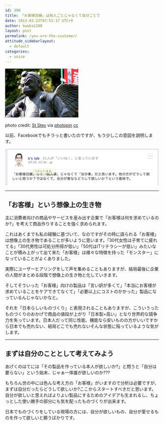 ```yaml
---
id: 390
title: 「お客様目線」は他人ごとじゃなくて自分ごとで
date: 2013-03-22T07:51:17 UTC+9
author: kwaka1208
layout: post
permalink: /you-are-the-customer/
attitude_sidebarlayout:
  - default
categories:
  - voice
---
```

![天狗](/assets/images/2013/03/small_2799064377.jpg)

photo credit: [St Stev](http://www.flickr.com/photos/st-stev/2799064377/) via [photopin](http://photopin.com) [cc](http://creativecommons.org/licenses/by-nc-nd/2.0/)

以前、Facebookでもチラっと書いたのですが、もう少しこの意図を説明します。

![fb0303](/assets/images/2013/03/fb0303.png)

- - -
## 「お客様」という想像上の生き物
主に消費者向けの商品やサービスを産み出す企業で「お客様は何を求めているのか?」を考えて商品作りすることを強く求められます。

これはあくまでも私の経験に基づいて、なのですがその時に語られる「お客様」は想像上の生き物であることが多いように思います。「30代女性は子育てに疲れてる」「30代男性は可処分所得が低い」「50代はITリテラシーが低い」みたいなことが積み上がって出て来た「お客様」は様々な特徴を持った「モンスター」になっていることがよくありました。

実際にユーザーヒアリングをして声を集めることもありますが、結局最後に企業の人間がまとめる段階で想像上の生き物と化していきます。

そしてそういった「お客様」向けの製品は「言い訳が多くて」「本当にお客様が求めていることをケアできてなくて」「必要以上にコストのかかった」製品になっているんじゃないかなと。

それを「日本らしいものづくり」と表現されることもありますが、こういうったものづくりのおかげで商品の値段が上がり「日本製=高い」となり世界的な競争力を失っています。日本人だって同じ性能、機能なら安いものの方がいいですから日本でも売れない、結局どこでも売れないそんな状態に陥っているような気がします。

- - -
## まずは自分のこととして考えてみよう
あげくのはてには「その製品を作っている本人が欲しいか?」と問うと「自分は要らない」という始末、じゃぁ一体誰が欲しいのか???

もちろん世の中には色んな考え方の「お客様」がいますので分析は必要ですが、まずは自分だったらどうして欲しいか?ここからスタートすべきだと思います。自分が欲しいと思えればよりよい製品にするためのアイデアも生まれるし、ちょっとした使い勝手の部分にも気を配ったものづくりが出来ます。

日本でものづくりをしている現場の方には、自分が欲しいもの、自分が愛せるものを作って欲しいと願うばかりです。